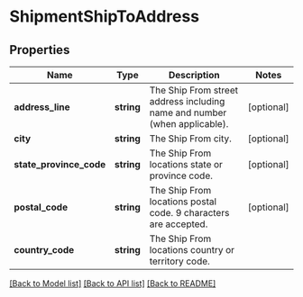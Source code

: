 # ShipmentShipToAddress

## Properties
Name | Type | Description | Notes
------------ | ------------- | ------------- | -------------
**address_line** | **string** | The Ship From street address including name and number (when applicable). | [optional] 
**city** | **string** | The Ship From city. | [optional] 
**state_province_code** | **string** | The Ship From locations state or province code. | [optional] 
**postal_code** | **string** | The Ship From locations postal code. 9 characters are accepted. | [optional] 
**country_code** | **string** | The Ship From locations country or territory code. | 

[[Back to Model list]](../../README.md#documentation-for-models) [[Back to API list]](../../README.md#documentation-for-api-endpoints) [[Back to README]](../../README.md)

